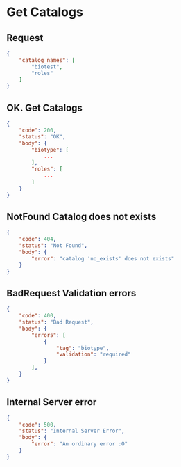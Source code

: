 # Get Catalogs

## Request

```JSON
{
    "catalog_names": [
        "biotest",
        "roles"
    ]
}
```

## OK. Get Catalogs

```JSON
{
    "code": 200,
    "status": "OK",
    "body": {
        "biotype": [
            ...
        ],
        "roles": [
            ...
        ]
    }
}
```

## NotFound Catalog does not exists

``` JSON
{
    "code": 404,
    "status": "Not Found",
    "body": {
        "error": "catalog 'no_exists' does not exists"
    }
}
```

## BadRequest Validation errors

``` JSON
{
    "code": 400,
    "status": "Bad Request",
    "body": {
        "errors": [
            {
                "tag": "biotype",
                "validation": "required"
            }
        ],
    }
}
```

## Internal Server error

```JSON
{
    "code": 500,
    "status": "Internal Server Error",
    "body": {
        "error": "An ordinary error :O"
    }
}
```
